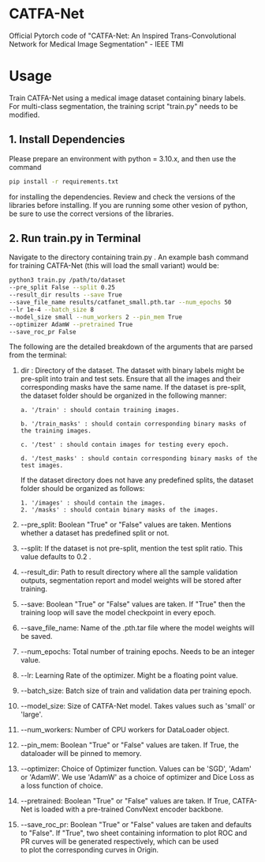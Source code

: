 # CATFA-Net
Official Pytorch code of "CATFA-Net: An Inspired Trans-Convolutional Network for Medical Image Segmentation" - IEEE TMI

# Usage
Train CATFA-Net using a medical image dataset containing binary labels. For multi-class segmentation, the training script "train.py" needs to be modified.

## 1. Install Dependencies

Please prepare an environment with python = 3.10.x, and then use the command 
```bash 
pip install -r requirements.txt
```
for installing the dependencies. Review and check the versions of the libraries before installing. If you are running some other vesion of
python, be sure to use the correct versions of the libraries.

## 2. Run train.py in Terminal
Navigate to the directory containing train.py . 
An example bash command for training CATFA-Net (this will load the small variant) would be:
```bash
python3 train.py /path/to/dataset
--pre_split False --split 0.25
--result_dir results --save True
--save_file_name results/catfanet_small.pth.tar --num_epochs 50
--lr 1e-4 --batch_size 8
--model_size small --num_workers 2 --pin_mem True
--optimizer AdamW --pretrained True
--save_roc_pr False
```
The following are the detailed breakdown of the arguments that are parsed from the terminal:

1. dir : Directory of the dataset. The dataset with binary labels might be pre-split into train and test sets.
   Ensure that all the images and their corresponding masks have the same name. 
   If the dataset is pre-split, the dataset folder should be organized in the following manner:
   
   ```raw
   a. '/train' : should contain training images.
   
   b. '/train_masks' : should contain corresponding binary masks of the training images.

   c. '/test' : should contain images for testing every epoch.

   d. '/test_masks' : should contain corresponding binary masks of the test images.
   ```

   If the dataset directory does not have any predefined splits, the dataset folder should be organized as follows:

   ```raw
   1. '/images' : should contain the images.
   2. '/masks' : should contain binary masks of the images.
   ```
   
2. --pre_split: Boolean "True" or "False" values are taken. Mentions whether a dataset has predefined split or not.
      
3. --split: If the dataset is not pre-split, mention the test split ratio. This value defaults to 0.2 .
      
4. --result_dir: Path to result directory where all the sample validation outputs, segmentation report and model weights will be stored after training.

5. --save: Boolean "True" or "False" values are taken. If "True" then the training loop will save the model checkpoint in every epoch.

6. --save_file_name: Name of the .pth.tar file where the model weights will be saved.

7. --num_epochs: Total number of training epochs. Needs to be an integer value.

8. --lr: Learning Rate of the optimizer. Might be a floating point value.

9. --batch_size: Batch size of train and validation data per training epoch.

10. --model_size: Size of CATFA-Net model. Takes values such as 'small' or 'large'.

11. --num_workers: Number of CPU workers for DataLoader object.

12. --pin_mem: Boolean "True" or "False" values are taken. If True, the dataloader will be pinned to memory.

13. --optimizer: Choice of Optimizer function. Values can be 'SGD', 'Adam' or 'AdamW'. We use 'AdamW' as a choice of optimizer and Dice Loss as a loss function of choice.

14. --pretrained: Boolean "True" or "False" values are taken. If True, CATFA-Net is loaded with a pre-trained ConvNext encoder backbone.

15. --save_roc_pr: Boolean "True" or "False" values are taken and defaults to "False". If "True", two sheet containing information to plot ROC and PR curves will be generated respectively, which can be used   
                      to plot the corresponding curves in Origin.
  
